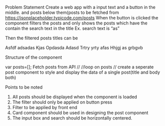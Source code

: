 Problem Statement
Create a web app with a input text and a button in the middle. and posts below them(posts to be fetched from https://jsonplaceholder.typicode.com/posts
When the button is clicked the component filters the posts and only shows the posts which have the contain the search text in the title
Ex. search text is “as”

Then the filtered posts titles can be 

Asfdf adsadas
Kjas
Opdasda
Adasd
Trtry yrty afas
Hhjgj as grbgvb


Structure of the component

var posts=[];
Fetch posts from API
//
//loop on posts
// create a seperate post component to style and display the data of a single post(title and body both)
<Post>

Points to be noted
1. All posts should be displayed when the component is loaded 
2. The filter should only be applied on button press
3. Filter to be applied by front end
4. Card component should be used in designing the post component
5. The input box and search should be horizontally centered.


